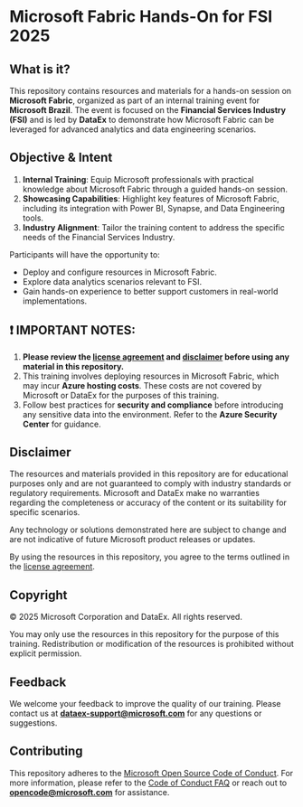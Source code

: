# Microsoft Fabric Hands-On for FSI 2025

## What is it?

This repository contains resources and materials for a hands-on session on **Microsoft Fabric**, organized as part of an internal training event for **Microsoft Brazil**. The event is focused on the **Financial Services Industry (FSI)** and is led by **DataEx** to demonstrate how Microsoft Fabric can be leveraged for advanced analytics and data engineering scenarios.

## Objective & Intent

1. **Internal Training**: Equip Microsoft professionals with practical knowledge about Microsoft Fabric through a guided hands-on session.
2. **Showcasing Capabilities**: Highlight key features of Microsoft Fabric, including its integration with Power BI, Synapse, and Data Engineering tools.
3. **Industry Alignment**: Tailor the training content to address the specific needs of the Financial Services Industry.

Participants will have the opportunity to:

- Deploy and configure resources in Microsoft Fabric.
- Explore data analytics scenarios relevant to FSI.
- Gain hands-on experience to better support customers in real-world implementations.

## :exclamation: IMPORTANT NOTES:

1. **Please review the [license agreement](https://github.com/microsoft/Azure-Analytics-and-AI-Engagement/blob/main/CDP-Retail/license.md) and [disclaimer](https://github.com/microsoft/Azure-Analytics-and-AI-Engagement/blob/main/CDP-Retail/disclaimer.md) before using any material in this repository.**
2. This training involves deploying resources in Microsoft Fabric, which may incur **Azure hosting costs**. These costs are not covered by Microsoft or DataEx for the purposes of this training.
3. Follow best practices for **security and compliance** before introducing any sensitive data into the environment. Refer to the **Azure Security Center** for guidance.

## Disclaimer

The resources and materials provided in this repository are for educational purposes only and are not guaranteed to comply with industry standards or regulatory requirements. Microsoft and DataEx make no warranties regarding the completeness or accuracy of the content or its suitability for specific scenarios.

Any technology or solutions demonstrated here are subject to change and are not indicative of future Microsoft product releases or updates.

By using the resources in this repository, you agree to the terms outlined in the [license agreement](https://github.com/microsoft/Azure-Analytics-and-AI-Engagement/blob/main/CDP-Retail/license.md).

## Copyright

© 2025 Microsoft Corporation and DataEx. All rights reserved.

You may only use the resources in this repository for the purpose of this training. Redistribution or modification of the resources is prohibited without explicit permission.

## Feedback

We welcome your feedback to improve the quality of our training. Please contact us at **[dataex-support@microsoft.com](mailto:dataex-support@microsoft.com)** for any questions or suggestions.

## Contributing

This repository adheres to the [Microsoft Open Source Code of Conduct](https://opensource.microsoft.com/codeofconduct/). For more information, please refer to the [Code of Conduct FAQ](https://opensource.microsoft.com/codeofconduct/faq/) or reach out to **[opencode@microsoft.com](mailto:opencode@microsoft.com)** for assistance.
